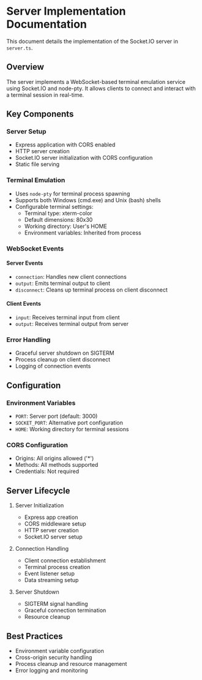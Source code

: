 # Server Implementation Documentation

This document details the implementation of the Socket.IO server in `server.ts`.

## Overview

The server implements a WebSocket-based terminal emulation service using Socket.IO and node-pty. It allows clients to connect and interact with a terminal session in real-time.

## Key Components

### Server Setup
- Express application with CORS enabled
- HTTP server creation
- Socket.IO server initialization with CORS configuration
- Static file serving

### Terminal Emulation
- Uses `node-pty` for terminal process spawning
- Supports both Windows (cmd.exe) and Unix (bash) shells
- Configurable terminal settings:
  - Terminal type: xterm-color
  - Default dimensions: 80x30
  - Working directory: User's HOME
  - Environment variables: Inherited from process

### WebSocket Events

#### Server Events
- `connection`: Handles new client connections
- `output`: Emits terminal output to client
- `disconnect`: Cleans up terminal process on client disconnect

#### Client Events
- `input`: Receives terminal input from client
- `output`: Receives terminal output from server

### Error Handling
- Graceful server shutdown on SIGTERM
- Process cleanup on client disconnect
- Logging of connection events

## Configuration

### Environment Variables
- `PORT`: Server port (default: 3000)
- `SOCKET_PORT`: Alternative port configuration
- `HOME`: Working directory for terminal sessions

### CORS Configuration
- Origins: All origins allowed ('*')
- Methods: All methods supported
- Credentials: Not required

## Server Lifecycle

1. Server Initialization
   - Express app creation
   - CORS middleware setup
   - HTTP server creation
   - Socket.IO server setup

2. Connection Handling
   - Client connection establishment
   - Terminal process creation
   - Event listener setup
   - Data streaming setup

3. Server Shutdown
   - SIGTERM signal handling
   - Graceful connection termination
   - Resource cleanup

## Best Practices

- Environment variable configuration
- Cross-origin security handling
- Process cleanup and resource management
- Error logging and monitoring
